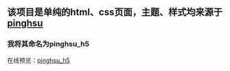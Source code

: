 ## 该项目是单纯的html、css页面，主题、样式均来源于[pinghsu](https://github.com/chakhsu/pinghsu)

### 我将其命名为pinghsu_h5

在线预览：[pinghsu_h5](https://blog.liantao.me/pinghsu_h5)

